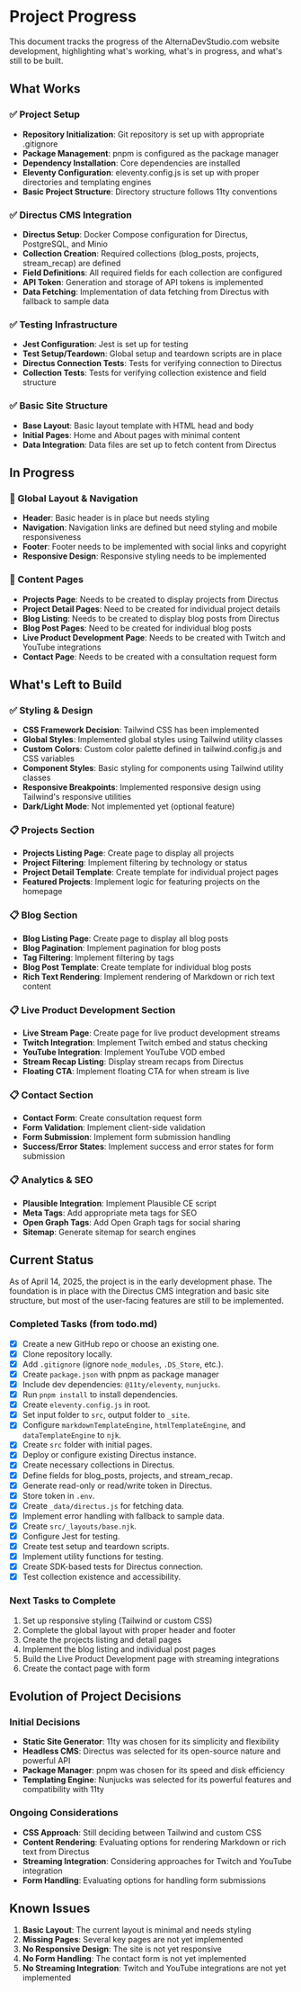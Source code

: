 # Project Progress

This document tracks the progress of the AlternaDevStudio.com website development, highlighting what's working, what's in progress, and what's still to be built.

## What Works

### ✅ Project Setup

- **Repository Initialization**: Git repository is set up with appropriate .gitignore
- **Package Management**: pnpm is configured as the package manager
- **Dependency Installation**: Core dependencies are installed
- **Eleventy Configuration**: eleventy.config.js is set up with proper directories and templating engines
- **Basic Project Structure**: Directory structure follows 11ty conventions

### ✅ Directus CMS Integration

- **Directus Setup**: Docker Compose configuration for Directus, PostgreSQL, and Minio
- **Collection Creation**: Required collections (blog_posts, projects, stream_recap) are defined
- **Field Definitions**: All required fields for each collection are configured
- **API Token**: Generation and storage of API tokens is implemented
- **Data Fetching**: Implementation of data fetching from Directus with fallback to sample data

### ✅ Testing Infrastructure

- **Jest Configuration**: Jest is set up for testing
- **Test Setup/Teardown**: Global setup and teardown scripts are in place
- **Directus Connection Tests**: Tests for verifying connection to Directus
- **Collection Tests**: Tests for verifying collection existence and field structure

### ✅ Basic Site Structure

- **Base Layout**: Basic layout template with HTML head and body
- **Initial Pages**: Home and About pages with minimal content
- **Data Integration**: Data files are set up to fetch content from Directus

## In Progress

### 🔄 Global Layout & Navigation

- **Header**: Basic header is in place but needs styling
- **Navigation**: Navigation links are defined but need styling and mobile responsiveness
- **Footer**: Footer needs to be implemented with social links and copyright
- **Responsive Design**: Responsive styling needs to be implemented

### 🔄 Content Pages

- **Projects Page**: Needs to be created to display projects from Directus
- **Project Detail Pages**: Need to be created for individual project details
- **Blog Listing**: Needs to be created to display blog posts from Directus
- **Blog Post Pages**: Need to be created for individual blog posts
- **Live Product Development Page**: Needs to be created with Twitch and YouTube integrations
- **Contact Page**: Needs to be created with a consultation request form

## What's Left to Build

### ✅ Styling & Design

- **CSS Framework Decision**: Tailwind CSS has been implemented
- **Global Styles**: Implemented global styles using Tailwind utility classes
- **Custom Colors**: Custom color palette defined in tailwind.config.js and CSS variables
- **Component Styles**: Basic styling for components using Tailwind utility classes
- **Responsive Breakpoints**: Implemented responsive design using Tailwind's responsive utilities
- **Dark/Light Mode**: Not implemented yet (optional feature)

### 📋 Projects Section

- **Projects Listing Page**: Create page to display all projects
- **Project Filtering**: Implement filtering by technology or status
- **Project Detail Template**: Create template for individual project pages
- **Featured Projects**: Implement logic for featuring projects on the homepage

### 📋 Blog Section

- **Blog Listing Page**: Create page to display all blog posts
- **Blog Pagination**: Implement pagination for blog posts
- **Tag Filtering**: Implement filtering by tags
- **Blog Post Template**: Create template for individual blog posts
- **Rich Text Rendering**: Implement rendering of Markdown or rich text content

### 📋 Live Product Development Section

- **Live Stream Page**: Create page for live product development streams
- **Twitch Integration**: Implement Twitch embed and status checking
- **YouTube Integration**: Implement YouTube VOD embed
- **Stream Recap Listing**: Display stream recaps from Directus
- **Floating CTA**: Implement floating CTA for when stream is live

### 📋 Contact Section

- **Contact Form**: Create consultation request form
- **Form Validation**: Implement client-side validation
- **Form Submission**: Implement form submission handling
- **Success/Error States**: Implement success and error states for form submission

### 📋 Analytics & SEO

- **Plausible Integration**: Implement Plausible CE script
- **Meta Tags**: Add appropriate meta tags for SEO
- **Open Graph Tags**: Add Open Graph tags for social sharing
- **Sitemap**: Generate sitemap for search engines

## Current Status

As of April 14, 2025, the project is in the early development phase. The foundation is in place with the Directus CMS integration and basic site structure, but most of the user-facing features are still to be implemented.

### Completed Tasks (from todo.md)

- [x] Create a new GitHub repo or choose an existing one.
- [x] Clone repository locally.
- [x] Add `.gitignore` (ignore `node_modules`, `.DS_Store`, etc.).
- [x] Create `package.json` with pnpm as package manager
- [x] Include dev dependencies: `@11ty/eleventy`, `nunjucks`.
- [x] Run `pnpm install` to install dependencies.
- [x] Create `eleventy.config.js` in root.
- [x] Set input folder to `src`, output folder to `_site`.
- [x] Configure `markdownTemplateEngine`, `htmlTemplateEngine`, and `dataTemplateEngine` to `njk`.
- [x] Create `src` folder with initial pages.
- [x] Deploy or configure existing Directus instance.
- [x] Create necessary collections in Directus.
- [x] Define fields for blog_posts, projects, and stream_recap.
- [x] Generate read-only or read/write token in Directus.
- [x] Store token in `.env`.
- [x] Create `_data/directus.js` for fetching data.
- [x] Implement error handling with fallback to sample data.
- [x] Create `src/_layouts/base.njk`.
- [x] Configure Jest for testing.
- [x] Create test setup and teardown scripts.
- [x] Implement utility functions for testing.
- [x] Create SDK-based tests for Directus connection.
- [x] Test collection existence and accessibility.

### Next Tasks to Complete

1. Set up responsive styling (Tailwind or custom CSS)
2. Complete the global layout with proper header and footer
3. Create the projects listing and detail pages
4. Implement the blog listing and individual post pages
5. Build the Live Product Development page with streaming integrations
6. Create the contact page with form

## Evolution of Project Decisions

### Initial Decisions

- **Static Site Generator**: 11ty was chosen for its simplicity and flexibility
- **Headless CMS**: Directus was selected for its open-source nature and powerful API
- **Package Manager**: pnpm was chosen for its speed and disk efficiency
- **Templating Engine**: Nunjucks was selected for its powerful features and compatibility with 11ty

### Ongoing Considerations

- **CSS Approach**: Still deciding between Tailwind and custom CSS
- **Content Rendering**: Evaluating options for rendering Markdown or rich text from Directus
- **Streaming Integration**: Considering approaches for Twitch and YouTube integration
- **Form Handling**: Evaluating options for handling form submissions

## Known Issues

1. **Basic Layout**: The current layout is minimal and needs styling
2. **Missing Pages**: Several key pages are not yet implemented
3. **No Responsive Design**: The site is not yet responsive
4. **No Form Handling**: The contact form is not yet implemented
5. **No Streaming Integration**: Twitch and YouTube integrations are not yet implemented
